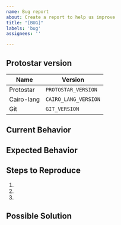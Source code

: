 ```yaml
---
name: Bug report
about: Create a report to help us improve
title: "[BUG]"
labels: 'bug'
assignees: ''

---
```


<!--- Provide a general summary of the issue in the Title above. -->

## Protostar version
<!--- Tell us what Protostar version you are running. -->
<!--- You can check the Protostar and Cairo-lang version by running `protostar -v`. -->
| Name       | Version              |
| ---------- | -------------------- |
| Protostar  | `PROTOSTAR_VERSION`  |
| Cairo-lang | `CAIRO_LANG_VERSION` |
| Git        | `GIT_VERSION`        |


## Current Behavior
<!--- Tell us what happens instead of the expected behavior. -->


## Expected Behavior
<!--- Tell us what should happen -->


## Steps to Reproduce
<!--- Provide a link to a live example, or an unambiguous set of steps to -->
<!--- reproduce this bug. Include code to reproduce, if relevant. -->
1.
2.
3.

## Possible Solution
<!--- Not obligatory, but suggest a fix/reason for the bug. -->